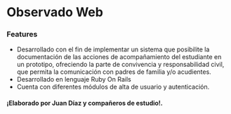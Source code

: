 # Observado Web

### Features

- Desarrollado con el  fin de implementar un sistema que posibilite la documentación de las acciones de acompañamiento del estudiante en un prototipo, ofreciendo la parte de convivencia y responsabilidad civil, que permita la comunicación con padres de familia y/o acudientes.
- Desarrollado en lenguaje Ruby On Rails
- Cuenta con diferentes módulos de alta de usuario y autenticación.

#### ¡Elaborado por Juan Díaz y compañeros de estudio!.
